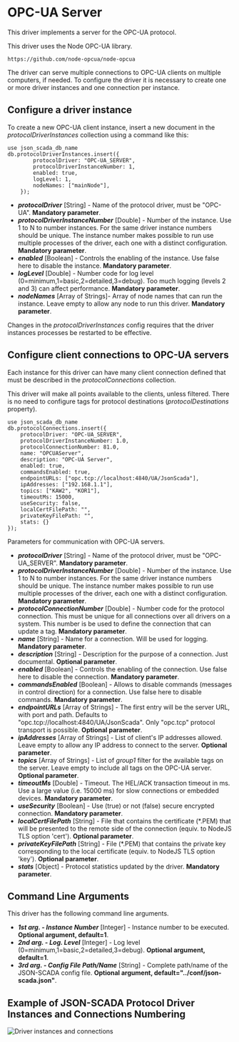 # OPC-UA Server

This driver implements a server for the OPC-UA protocol.

This driver uses the Node OPC-UA library.

    https://github.com/node-opcua/node-opcua

The driver can serve multiple connections to OPC-UA clients on multiple computers, if needed.
To configure the driver it is necessary to create one or more driver instances and one connection per instance.

##  Configure a driver instance

To create a new OPC-UA client instance, insert a new document in the _protocolDriverInstances_ collection using a command like this:

    use json_scada_db_name
    db.protocolDriverInstances.insert({
            protocolDriver: "OPC-UA_SERVER",
            protocolDriverInstanceNumber: 1,
            enabled: true,
            logLevel: 1,
            nodeNames: ["mainNode"],
        });

* _**protocolDriver**_ [String] - Name of the protocol driver, must be "OPC-UA". **Mandatory parameter**.
* _**protocolDriverInstanceNumber**_ [Double] - Number of the instance. Use 1 to N to number instances. For the same driver instance numbers should be unique. The instance number makes possible to run use multiple processes of the driver, each one with a distinct configuration. **Mandatory parameter**.
* _**enabled**_ [Boolean] - Controls the enabling of the instance. Use false here to disable the instance. **Mandatory parameter**.
* _**logLevel**_ [Double] - Number code for log level (0=minimum,1=basic,2=detailed,3=debug). Too much logging (levels 2 and 3) can affect performance. **Mandatory parameter**.
* _**nodeNames**_ [Array of Strings]- Array of node names that can run the instance. Leave empty to allow any node to run this driver. **Mandatory parameter**.

Changes in the _protocolDriverInstances_ config requires that the driver instances processes be restarted to be effective.

## Configure client connections to OPC-UA servers

Each instance for this driver can have many client connection defined that must be described in the _protocolConnections_ collection.

This driver will make all points available to the clients, unless filtered. There is no need to configure tags for protocol destinations (_protocolDestinations_ property).

    use json_scada_db_name
    db.protocolConnections.insert({
        protocolDriver: "OPC-UA_SERVER",
        protocolDriverInstanceNumber: 1.0,
        protocolConnectionNumber: 81.0,
        name: "OPCUAServer",
        description: "OPC-UA Server",
        enabled: true,
        commandsEnabled: true,
        endpointURLs: ["opc.tcp://localhost:4840/UA/JsonScada"],
        ipAddresses: ["192.168.1.1"],
        topics: ["KAW2", "KOR1"],
        timeoutMs: 15000,
        useSecurity: false,
        localCertFilePath: "",
        privateKeyFilePath: "",
        stats: {}
    });

Parameters for communication with OPC-UA servers.
* _**protocolDriver**_ [String] - Name of the protocol driver, must be  "OPC-UA_SERVER". **Mandatory parameter**.
* _**protocolDriverInstanceNumber**_ [Double] - Number of the instance. Use 1 to N to number instances. For the same driver instance numbers should be unique. The instance number makes possible to run use multiple processes of the driver, each one with a distinct configuration. **Mandatory parameter**.
* _**protocolConnectionNumber**_ [Double] - Number code for the protocol connection. This must be unique for all connections over all drivers on a system. This number is be used to define the connection that can update a tag. **Mandatory parameter**.
* _**name**_ [String] - Name for a connection. Will be used for logging. **Mandatory parameter**.
* _**description**_ [String] - Description for the purpose of a connection. Just documental. **Optional parameter**.
* _**enabled**_ [Boolean] - Controls the enabling of the connection. Use false here to disable the connection. **Mandatory parameter**.
* _**commandsEnabled**_ [Boolean] - Allows to disable commands (messages in control direction) for a connection. Use false here to disable commands. **Mandatory parameter**.
* _**endpointURLs**_ [Array of Strings] - The first entry will be the server URL, with port and path. Defaults to "opc.tcp://localhost:4840/UA/JsonScada". Only "opc.tcp" protocol transport is possible. **Optional parameter**.
* _**ipAddresses**_ [Array of Strings] - List of client's IP addresses allowed. Leave empty to allow any IP address to connect to the server. **Optional parameter**.
* _**topics**_ [Array of Strings] - List of _group1_ filter for the available tags on the server. Leave empty to include all tags on the OPC-UA server. **Optional parameter**.
* _**timeoutMs**_ [Double] - Timeout. The HEL/ACK transaction timeout in ms. Use a large value (i.e. 15000 ms) for slow connections or embedded devices. **Mandatory parameter**.
* _**useSecurity**_ [Boolean] - Use (true) or not (false) secure encrypted connection. **Mandatory parameter**.
* _**localCertFilePath**_ [String] - File that contains the certificate (*.PEM) that will be presented to the remote side of the connection (equiv. to NodeJS TLS option 'cert'). **Optional parameter**.
* _**privateKeyFilePath**_ [String] - File (*.PEM) that contains the private key corresponding to the local certificate (equiv. to NodeJS TLS option 'key'). **Optional parameter**.
* _**stats**_ [Object] - Protocol statistics updated by the driver. **Mandatory parameter**.

## Command Line Arguments

This driver has the following command line arguments.

* _**1st arg. - Instance Number**_ [Integer] - Instance number to be executed. **Optional argument, default=1**.
* _**2nd arg. - Log. Level**_ [Integer] - Log level (0=minimum,1=basic,2=detailed,3=debug). **Optional argument, default=1**.
* _**3rd arg. - Config File Path/Name**_ [String] - Complete path/name of the JSON-SCADA config file. **Optional argument, default="../conf/json-scada.json"**.

## Example of JSON-SCADA Protocol Driver Instances and Connections Numbering

![Driver instances and connections](https://github.com/riclolsen/json-scada/raw/master/docs/JSON-SCADA_Connections.png "Driver Instances and Connections Numbering")
